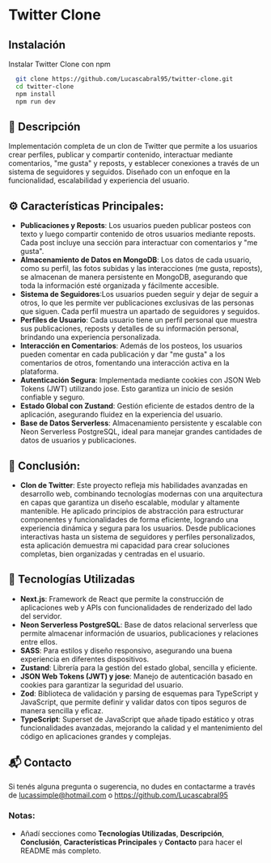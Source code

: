 # Twitter Clone

## Instalación

Instalar Twitter Clone con npm

```bash
  git clone https://github.com/Lucascabral95/twitter-clone.git
  cd twitter-clone
  npm install 
  npm run dev
```
 
## 🌟 Descripción

Implementación completa de un clon de Twitter que permite a los usuarios crear perfiles, publicar y compartir contenido, interactuar mediante comentarios, "me gusta" y reposts, y establecer conexiones a través de un sistema de seguidores y seguidos. Diseñado con un enfoque en la funcionalidad, escalabilidad y experiencia del usuario.

## ⚙️ Características Principales:

- **Publicaciones y Reposts**: Los usuarios pueden publicar posteos con texto y luego compartir contenido de otros usuarios mediante reposts. Cada post incluye una sección para interactuar con comentarios y "me gusta".
- **Almacenamiento de Datos en MongoDB**: Los datos de cada usuario, como su perfil, las fotos subidas y las interacciones (me gusta, reposts), se almacenan de manera persistente en MongoDB, asegurando que toda la información esté organizada y fácilmente accesible.
- **Sistema de Seguidores**:Los usuarios pueden seguir y dejar de seguir a otros, lo que les permite ver publicaciones exclusivas de las personas que siguen. Cada perfil muestra un apartado de seguidores y seguidos.
- **Perfiles de Usuario**: Cada usuario tiene un perfil personal que muestra sus publicaciones, reposts y detalles de su información personal, brindando una experiencia personalizada.
- **Interacción en Comentarios**: Además de los posteos, los usuarios pueden comentar en cada publicación y dar "me gusta" a los comentarios de otros, fomentando una interacción activa en la plataforma.
- **Autenticación Segura**: Implementada mediante cookies con JSON Web Tokens (JWT) utilizando jose. Esto garantiza un inicio de sesión confiable y seguro.
- **Estado Global con Zustand**: Gestión eficiente de estados dentro de la aplicación, asegurando fluidez en la experiencia del usuario.
- **Base de Datos Serverless**: Almacenamiento persistente y escalable con Neon Serverless PostgreSQL, ideal para manejar grandes cantidades de datos de usuarios y publicaciones.

## 📄 Conclusión:

- **Clon de Twitter**: Este proyecto refleja mis habilidades avanzadas en desarrollo web, combinando tecnologías modernas con una arquitectura en capas que garantiza un diseño escalable, modular y altamente mantenible. He aplicado principios de abstracción para estructurar componentes y funcionalidades de forma eficiente, logrando una experiencia dinámica y segura para los usuarios. Desde publicaciones interactivas hasta un sistema de seguidores y perfiles personalizados, esta aplicación demuestra mi capacidad para crear soluciones completas, bien organizadas y centradas en el usuario.

## 🚀 Tecnologías Utilizadas 

- **Next.js**: Framework de React que permite la construcción de aplicaciones web y APIs con funcionalidades de renderizado del lado del servidor.
- **Neon Serverless PostgreSQL**: Base de datos relacional serverless que permite almacenar información de usuarios, publicaciones y relaciones entre ellos.
- **SASS**: Para estilos y diseño responsivo, asegurando una buena experiencia en diferentes dispositivos.
- **Zustand**: Librería para la gestión del estado global, sencilla y eficiente.
- **JSON Web Tokens (JWT) y jose**: Manejo de autenticación basado en cookies para garantizar la seguridad del usuario.
- **Zod**: Biblioteca de validación y parsing de esquemas para TypeScript y JavaScript, que permite definir y validar datos con tipos seguros de manera sencilla y eficaz.
- **TypeScript**: Superset de JavaScript que añade tipado estático y otras funcionalidades avanzadas, mejorando la calidad y el mantenimiento del código en aplicaciones grandes y complejas.

## 📬 Contacto

Si tenés alguna pregunta o sugerencia, no dudes en contactarme a través de lucassimple@hotmail.com o https://github.com/Lucascabral95

### Notas: 

- Añadí secciones como **Tecnologías Utilizadas**, **Descripción**, **Conclusión**, **Características Principales** y **Contacto** para hacer el README más completo.
